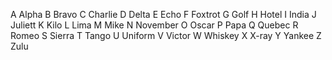 A	Alpha
B	Bravo
C	Charlie
D	Delta
E	Echo
F	Foxtrot
G	Golf
H	Hotel
I	India
J	Juliett
K	Kilo
L	Lima
M	Mike
N	November
O	Oscar
P	Papa
Q	Quebec
R	Romeo
S	Sierra
T	Tango
U	Uniform
V	Victor
W	Whiskey
X	X-ray
Y	Yankee
Z	Zulu